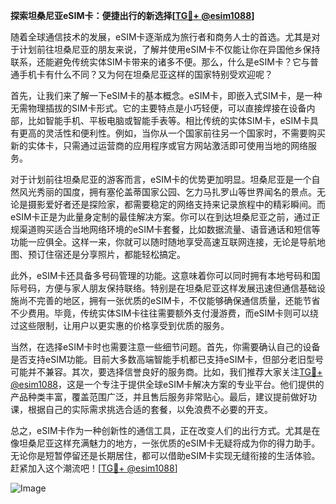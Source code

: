**探索坦桑尼亚eSIM卡：便捷出行的新选择[[TG💪+ @esim1088](https://t.me/s/esim1088)]**

随着全球通信技术的发展，eSIM卡逐渐成为旅行者和商务人士的首选。尤其是对于计划前往坦桑尼亚的朋友来说，了解并使用eSIM卡不仅能让你在异国他乡保持联系，还能避免传统实体SIM卡带来的诸多不便。那么，什么是eSIM卡？它与普通手机卡有什么不同？又为何在坦桑尼亚这样的国家特别受欢迎呢？

首先，让我们来了解一下eSIM卡的基本概念。eSIM卡，即嵌入式SIM卡，是一种无需物理插拔的SIM卡形式。它的主要特点是小巧轻便，可以直接焊接在设备内部，比如智能手机、平板电脑或智能手表等。相比传统的实体SIM卡，eSIM卡具有更高的灵活性和便利性。例如，当你从一个国家前往另一个国家时，不需要购买新的实体卡，只需通过运营商的应用程序或官方网站激活即可使用当地的网络服务。

对于计划前往坦桑尼亚的游客而言，eSIM卡的优势更加明显。坦桑尼亚是一个自然风光秀丽的国度，拥有塞伦盖蒂国家公园、乞力马扎罗山等世界闻名的景点。无论是摄影爱好者还是探险家，都需要稳定的网络支持来记录旅程中的精彩瞬间。而eSIM卡正是为此量身定制的最佳解决方案。你可以在到达坦桑尼亚之前，通过正规渠道购买适合当地网络环境的eSIM卡套餐，比如数据流量、语音通话和短信等功能一应俱全。这样一来，你就可以随时随地享受高速互联网连接，无论是导航地图、预订住宿还是分享照片，都能轻松搞定。

此外，eSIM卡还具备多号码管理的功能。这意味着你可以同时拥有本地号码和国际号码，方便与家人朋友保持联络。特别是在坦桑尼亚这样发展迅速但通信基础设施尚不完善的地区，拥有一张优质的eSIM卡，不仅能够确保通信质量，还能节省不少费用。毕竟，传统实体SIM卡往往需要额外支付漫游费，而eSIM卡则可以绕过这些限制，让用户以更实惠的价格享受到优质的服务。

当然，在选择eSIM卡时也需要注意一些细节问题。首先，你需要确认自己的设备是否支持eSIM功能。目前大多数高端智能手机都已支持eSIM卡，但部分老旧型号可能并不兼容。其次，要选择信誉良好的服务商。比如，我们推荐大家关注[TG💪+ @esim1088](https://t.me/s/esim1088)，这是一个专注于提供全球eSIM卡解决方案的专业平台。他们提供的产品种类丰富，覆盖范围广泛，并且售后服务非常贴心。最后，建议提前做好功课，根据自己的实际需求挑选合适的套餐，以免浪费不必要的开支。

总之，eSIM卡作为一种创新性的通信工具，正在改变人们的出行方式。尤其是在像坦桑尼亚这样充满魅力的地方，一张优质的eSIM卡无疑将成为你的得力助手。无论你是短暂停留还是长期居住，都可以借助eSIM卡实现无缝衔接的生活体验。赶紧加入这个潮流吧！[[TG💪+ @esim1088](https://t.me/s/esim1088)] 

![Image](https://i.postimg.cc/4NQfJmqS/Snipaste-2025-05-13-00-14-12.png)